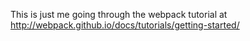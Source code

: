 This is just me going through the webpack tutorial at http://webpack.github.io/docs/tutorials/getting-started/
